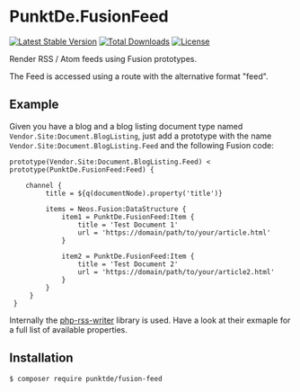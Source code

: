 # PunktDe.FusionFeed

[![Latest Stable Version](https://poser.pugx.org/punktDe/fusion-feed/v/stable)](https://packagist.org/packages/punktDe/fusion-feed) [![Total Downloads](https://poser.pugx.org/punktDe/fusion-feed/downloads)](https://packagist.org/packages/punktDe/fusion-feed) [![License](https://poser.pugx.org/punktDe/fusion-feed/license)](https://packagist.org/packages/punktDe/fusion-feed)

Render RSS / Atom feeds using Fusion prototypes. 

The Feed is accessed using a route with the alternative format "feed". 

## Example 

Given you have a blog and a blog listing document type named `Vendor.Site:Document.BlogListing`, just add a prototype with the name `Vendor.Site:Document.BlogListing.Feed` and the following Fusion code:

```fusion
prototype(Vendor.Site:Document.BlogListing.Feed) < prototype(PunktDe.FusionFeed:Feed) {

    channel {
         title = ${q(documentNode).property('title')}
 
         items = Neos.Fusion:DataStructure {
             item1 = PunktDe.FusionFeed:Item {
                 title = 'Test Document 1'
                 url = 'https://domain/path/to/your/article.html'
             }
 
             item2 = PunktDe.FusionFeed:Item {
                 title = 'Test Document 2'
                 url = 'https://domain/path/to/your/article2.html'
             }
         }
     }
 }
```

Internally the [php-rss-writer](https://github.com/suin/php-rss-writer) library is used. Have a look at their exmaple for a full list of available properties. 

## Installation

```bash
$ composer require punktde/fusion-feed
```
